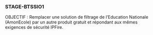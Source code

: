 ### STAGE-BTSSIO1 ###

OBJECTIF : 
Remplacer une solution de filtrage de l’Education Nationale (AmonEcole) par un autre produit gratuit et répondant aux mêmes exigences de sécurité IPFire.
